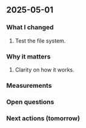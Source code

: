## 2025-05-01

### What I changed

1. Test the file system.

### Why it matters

1. Clarity on how it works.

### Measurements

### Open questions

### Next actions (tomorrow)

